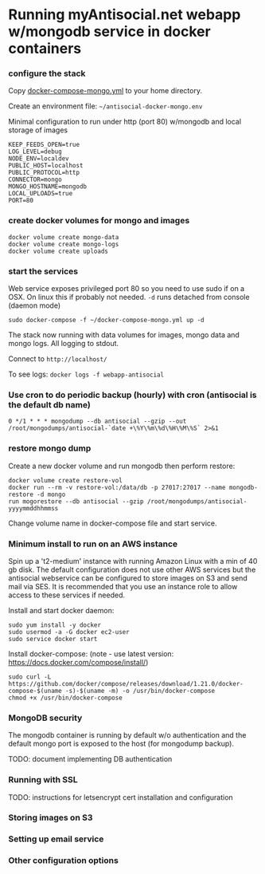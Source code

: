 # Running myAntisocial.net webapp w/mongodb service in docker containers

### configure the stack

Copy [docker-compose-mongo.yml](https://github.com/antiSocialNet/antiSocial/blob/master/deploy/docker-assets/docker-compose-mongo.yml) to your home directory.

Create an environment file: `~/antisocial-docker-mongo.env`

Minimal configuration to run under http (port 80) w/mongodb and local storage of images

```
KEEP_FEEDS_OPEN=true
LOG_LEVEL=debug
NODE_ENV=localdev
PUBLIC_HOST=localhost
PUBLIC_PROTOCOL=http
CONNECTOR=mongo
MONGO_HOSTNAME=mongodb
LOCAL_UPLOADS=true
PORT=80
```

### create docker volumes for mongo and images
```
docker volume create mongo-data
docker volume create mongo-logs
docker volume create uploads
```

### start the services
Web service exposes privileged port 80 so you need to use sudo if on a OSX. On linux this if probably not needed. `-d` runs detached from console (daemon mode)

```
sudo docker-compose -f ~/docker-compose-mongo.yml up -d
```

The stack now running with data volumes for images, mongo data and mongo logs. All logging to stdout.

Connect to `http://localhost/`

To see logs: `docker logs -f webapp-antisocial`

### Use cron to do periodic backup (hourly) with cron (antisocial is the default db name)
```
0 */1 * * * mongodump --db antisocial --gzip --out /root/mongodumps/antisocial-`date +\%Y\%m\%d\%H\%M\%S` 2>&1
```

### restore mongo dump

Create a new docker volume and run mongodb then perform restore:
```
docker volume create restore-vol
docker run --rm -v restore-vol:/data/db -p 27017:27017 --name mongodb-restore -d mongo
run mogorestore --db antisocial --gzip /root/mongodumps/antisocial-yyyymmddhhmmss
```
Change volume name in docker-compose file and start service.

### Minimum install to run on an AWS instance

Spin up a 't2-medium' instance with running Amazon Linux with a min of 40 gb disk. The default configuration does not use other AWS services but the antisocial webservice can be configured to store images on S3 and send mail via SES. It is recommended that you use an instance role to allow access to these services if needed.

Install and start docker daemon:
```
sudo yum install -y docker
sudo usermod -a -G docker ec2-user
sudo service docker start
```

Install docker-compose: (note - use latest version: https://docs.docker.com/compose/install/)
```
sudo curl -L https://github.com/docker/compose/releases/download/1.21.0/docker-compose-$(uname -s)-$(uname -m) -o /usr/bin/docker-compose
chmod +x /usr/bin/docker-compose
```

### MongoDB security
The mongodb container is running by default w/o authentication and the default mongo port is exposed to the host (for mongodump backup).

TODO: document implementing DB authentication

### Running with SSL

TODO: instructions for letsencrypt cert installation and configuration

### Storing images on S3

### Setting up email service

### Other configuration options
